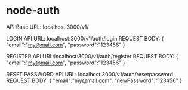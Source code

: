 # node-auth

API Base URL: localhost:3000/v1/

LOGIN API URL: localhost:3000/v1/auth/login
REQUEST BODY:
{
    "email":"my@mail.com",
    "password":"123456"
}

REGISTER API URL:localhost:3000/v1/auth/register
REQUEST BODY:
{
    "email":"my@mail.com",
    "password":"123456"
}

RESET PASSWORD API URL: localhost:3000/v1/auth/resetpassword
REQUEST BODY:
{
    "email":"my@mail.com",
    "newPassword":"123456"
}
